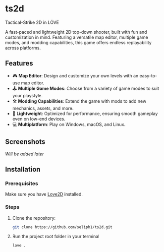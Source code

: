 # ts2d
Tactical-Strike 2D in LÖVE

A fast-paced and lightweight 2D top-down shooter, built with fun and customization in mind. Featuring a versatile map editor, multiple game modes, and modding capabilities, this game offers endless replayability across platforms.

## Features

- 🎮 **Map Editor**: Design and customize your own levels with an easy-to-use map editor.
- 🕹️ **Multiple Game Modes**: Choose from a variety of game modes to suit your playstyle.
- 🛠️ **Modding Capabilities**: Extend the game with mods to add new mechanics, assets, and more.
- 🌟 **Lightweight**: Optimized for performance, ensuring smooth gameplay even on low-end devices.
- 💻 **Multiplatform**: Play on Windows, macOS, and Linux.

## Screenshots

*Will be added later*

## Installation

### Prerequisites
Make sure you have [Love2D](https://love2d.org/) installed.

### Steps
1. Clone the repository:
   ```bash
   git clone https://github.com/seliph1/ts2d.git
   ```
2. Run the project root folder in your terminal
   ```bash
   love .
   ```
   

